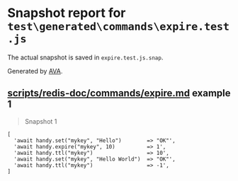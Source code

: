 # Snapshot report for `test\generated\commands\expire.test.js`

The actual snapshot is saved in `expire.test.js.snap`.

Generated by [AVA](https://ava.li).

## [scripts/redis-doc/commands/expire.md](../../../../scripts/redis-doc/commands/expire.md) example 1

> Snapshot 1

    [
      'await handy.set("mykey", "Hello")        => "OK"',
      'await handy.expire("mykey", 10)          => 1',
      'await handy.ttl("mykey")                 => 10',
      'await handy.set("mykey", "Hello World")  => "OK"',
      'await handy.ttl("mykey")                 => -1',
    ]
